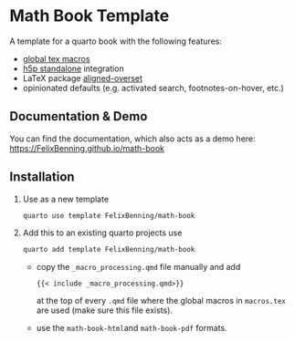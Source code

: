 # Math Book Template

A template for a quarto book with the following features:

- [global tex macros](https://github.com/quarto-dev/quarto-cli/discussions/12838)
- [h5p standalone](https://github.com/tunapanda/h5p-standalone) integration
- LaTeX package [aligned-overset](https://ctan.org/pkg/aligned-overset)
- opinionated defaults (e.g. activated search, footnotes-on-hover, etc.)

## Documentation & Demo

You can find the documentation, which also
acts as a demo here:
https://FelixBenning.github.io/math-book

## Installation

1. Use as a new template

	```bash
	quarto use template FelixBenning/math-book
	```

2. Add this to an existing quarto projects use

	```bash
	quarto add template FelixBenning/math-book
	```
	- copy the `_macro_processing.qmd` file manually and add
	
		```qmd
		{{< include _macro_processing.qmd>}}
		```

		at the top of every `.qmd` file where the global
		macros in `macros.tex` are used (make sure this file exists).
    - use the `math-book-html`and `math-book-pdf` formats.
	